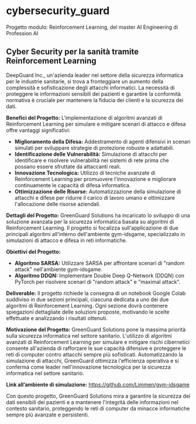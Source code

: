 # cybersecurity_guard
Progetto modulo: Reinforcement Learning, del master AI Engineering di Profession AI

## Cyber Security per la sanità tramite Reinforcement Learning
DeepGuard Inc., un'azienda leader nel settore della sicurezza informatica per le industrie sanitarie, si trova a fronteggiare un aumento della complessità e sofisticazione degli attacchi informatici. La necessità di proteggere le informazioni sensibili dei pazienti e garantire la conformità normativa è cruciale per mantenere la fiducia dei clienti e la sicurezza dei dati.

**Benefici del Progetto:** L'implementazione di algoritmi avanzati di Reinforcement Learning per simulare e mitigare scenari di attacco e difesa offre vantaggi significativi:
- **Miglioramento della Difesa:** Addestramento di agenti difensivi in scenari simulati per sviluppare strategie di protezione robuste e adattabili.
- **Identificazione delle Vulnerabilità:** Simulazione di attacchi per identificare e risolvere vulnerabilità nei sistemi di rete prima che possano essere sfruttate da attaccanti reali.
- **Innovazione Tecnologica:** Utilizzo di tecniche avanzate di Reinforcement Learning per promuovere l'innovazione e migliorare continuamente le capacità di difesa informatica.
- **Ottimizzazione delle Risorse:** Automatizzazione della simulazione di attacchi e difese per ridurre il carico di lavoro umano e ottimizzare l'allocazione delle risorse aziendali.

**Dettagli del Progetto:** GreenGuard Solutions ha incaricato lo sviluppo di una soluzione avanzata per la sicurezza informatica basata su algoritmi di Reinforcement Learning. Il progetto si focalizza sull'applicazione di due principali algoritmi all'interno dell'ambiente gym-idsgame, specializzato in simulazioni di attacco e difesa in reti informatiche.

**Obiettivi del Progetto:**
- **Algoritmo SARSA:** Utilizzare SARSA per affrontare scenari di "random attack" nell'ambiente gym-idsgame.
- **Algoritmo DDQN:** Implementare Double Deep Q-Network (DDQN) con PyTorch per risolvere scenari di "random attack" e "maximal attack".

**Deliverable:** Il progetto richiede la consegna di un notebook Google Colab suddiviso in due sezioni principali, ciascuna dedicata a uno dei due algoritmi di Reinforcement Learning. Ogni sezione dovrà contenere spiegazioni dettagliate delle soluzioni proposte, motivando le scelte effettuate e analizzando i risultati ottenuti.

**Motivazione del Progetto:** GreenGuard Solutions pone la massima priorità sulla sicurezza informatica nel settore sanitario. L'utilizzo di algoritmi avanzati di Reinforcement Learning per simulare e mitigare rischi cibernetici consente all'azienda di rafforzare le sue capacità difensive e proteggere le reti di computer contro attacchi sempre più sofisticati. Automatizzando la simulazione di attacchi, GreenGuard ottimizza l'efficienza operativa e si conferma come leader nell'innovazione tecnologica per la sicurezza informatica nel settore sanitario.

**Link all’ambiente di simulazione:** https://github.com/Limmen/gym-idsgame

Con questo progetto, GreenGuard Solutions mira a garantire la sicurezza dei dati sensibili dei pazienti e a mantenere l'integrità delle informazioni nel contesto sanitario, proteggendo le reti di computer da minacce informatiche sempre più avanzate e persistenti.